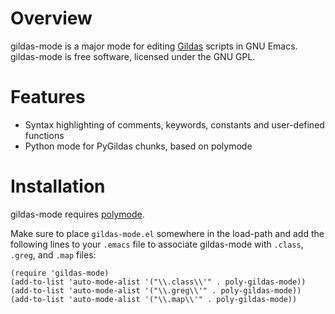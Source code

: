 # Overview

gildas-mode is a major mode for editing
[Gildas](http://www.iram.fr/IRAMFR/GILDAS) scripts in GNU Emacs.
gildas-mode is free software, licensed under the GNU GPL.

# Features

* Syntax highlighting of comments, keywords, constants and
  user-defined functions
* Python mode for PyGildas chunks, based on polymode

# Installation

gildas-mode requires [polymode](https://github.com/vitoshka/polymode).

Make sure to place `gildas-mode.el` somewhere in the load-path and add
the following lines to your `.emacs` file to associate gildas-mode
with `.class`, `.greg`, and `.map` files:

```emacs-lisp
(require 'gildas-mode)
(add-to-list 'auto-mode-alist '("\\.class\\'" . poly-gildas-mode))
(add-to-list 'auto-mode-alist '("\\.greg\\'" . poly-gildas-mode))
(add-to-list 'auto-mode-alist '("\\.map\\'" . poly-gildas-mode))
```
